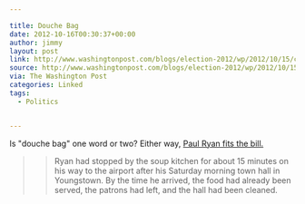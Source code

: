 ```yaml
---

title: Douche Bag
date: 2012-10-16T00:30:37+00:00
author: jimmy
layout: post
link: http://www.washingtonpost.com/blogs/election-2012/wp/2012/10/15/charity-president-unhappy-about-paul-ryan-soup-kitchen-photo-op/
source: http://www.washingtonpost.com/blogs/election-2012/wp/2012/10/15/charity-president-unhappy-about-paul-ryan-soup-kitchen-photo-op/
via: The Washington Post
categories: Linked
tags:
  - Politics


---
```


  
Is "douche bag" one word or two?  Either way, <a href="http://www.washingtonpost.com/blogs/election-2012/wp/2012/10/15/charity-president-unhappy-about-paul-ryan-soup-kitchen-photo-op/">Paul Ryan fits the bill.</a>

>>Ryan had stopped by the soup kitchen for about 15 minutes on his way to the airport after his Saturday morning town hall in Youngstown. By the time he arrived, the food had already been served, the patrons had left, and the hall had been cleaned.
  
  
     
  
  
  
     
  
